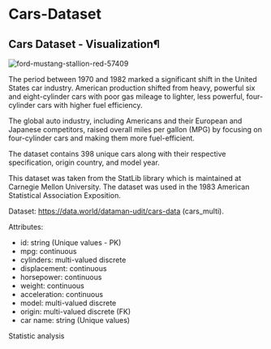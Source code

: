 # Cars-Dataset
## Cars Dataset - Visualization¶

![ford-mustang-stallion-red-57409](https://user-images.githubusercontent.com/60848308/123320045-a1bdf400-d507-11eb-9a8c-874fbc9aa70b.jpeg)

The period between 1970 and 1982 marked a significant shift in the United States car industry. American production shifted from heavy, powerful six and eight-cylinder cars with poor gas mileage to lighter, less powerful, four-cylinder cars with higher fuel efficiency.

The global auto industry, including Americans and their European and Japanese competitors, raised overall miles per gallon (MPG) by focusing on four-cylinder cars and making them more fuel-efficient.

The dataset contains 398 unique cars along with their respective specification, origin country, and model year.

This dataset was taken from the StatLib library which is maintained at Carnegie Mellon University. The dataset was used in the 1983 American Statistical Association Exposition.

Dataset: https://data.world/dataman-udit/cars-data (cars_multi).

Attributes:

- id: string (Unique values - PK)
- mpg: continuous
- cylinders: multi-valued discrete
- displacement: continuous
- horsepower: continuous
- weight: continuous
- acceleration: continuous
- model: multi-valued discrete
- origin: multi-valued discrete (FK)
- car name: string (Unique values)

Statistic analysis

